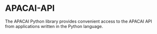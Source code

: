 # APACAI-API
The APACAI Python library provides convenient access to the APACAI API from applications written in the Python language.
